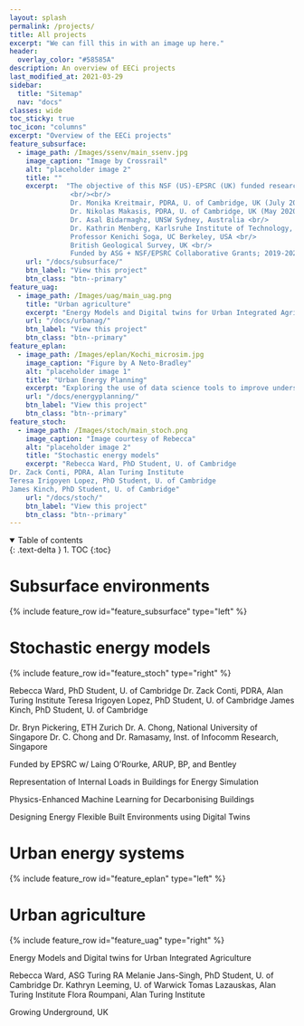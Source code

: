 ```yaml
---
layout: splash
permalink: /projects/
title: All projects
excerpt: "We can fill this in with an image up here."
header:
  overlay_color: "#58585A"
description: An overview of EECi projects
last_modified_at: 2021-03-29
sidebar:
  title: "Sitemap"
  nav: "docs"
classes: wide
toc_sticky: true
toc_icon: "columns"
excerpt: "Overview of the EECi projects"
feature_subsurface:
  - image_path: /Images/ssenv/main_ssenv.jpg
    image_caption: "Image by Crossrail"
    alt: "placeholder image 2"
    title: ""
    excerpt:  "The objective of this NSF (US)-EPSRC (UK) funded research is to better understand impacts of urban underground infrastructure, such as basements and tunnels, on shallow subsurface temperature increase at city-scale.
               <br/><br/>
               Dr. Monika Kreitmair, PDRA, U. of Cambridge, UK (July 2019) <br/>
               Dr. Nikolas Makasis, PDRA, U. of Cambridge, UK (May 2020) <br/>
               Dr. Asal Bidarmaghz, UNSW Sydney, Australia <br/>
               Dr. Kathrin Menberg, Karlsruhe Institute of Technology, Germany <br/>
               Professor Kenichi Soga, UC Berkeley, USA <br/>
               British Geological Survey, UK <br/>
               Funded by ASG + NSF/EPSRC Collaborative Grants; 2019-2022"
    url: "/docs/subsurface/"
    btn_label: "View this project"
    btn_class: "btn--primary"
feature_uag:
  - image_path: /Images/uag/main_uag.png
    title: "Urban agriculture"
    excerpt: "Energy Models and Digital twins for Urban Integrated Agriculture"
    url: "/docs/urbanag/"
    btn_label: "View this project"
    btn_class: "btn--primary"
feature_eplan:
  - image_path: /Images/eplan/Kochi_microsim.jpg
    image_caption: "Figure by A Neto-Bradley"
    alt: "placeholder image 1"
    title: "Urban Energy Planning"
    excerpt: "Exploring the use of data science tools to improve understanding and modelling of urban energy use."
    url: "/docs/energyplanning/"
    btn_label: "View this project"
    btn_class: "btn--primary"
feature_stoch:
  - image_path: /Images/stoch/main_stoch.png
    image_caption: "Image courtesy of Rebecca"
    alt: "placeholder image 2"
    title: "Stochastic energy models"
    excerpt: "Rebecca Ward, PhD Student, U. of Cambridge
Dr. Zack Conti, PDRA, Alan Turing Institute
Teresa Irigoyen Lopez, PhD Student, U. of Cambridge
James Kinch, PhD Student, U. of Cambridge"
    url: "/docs/stoch/"
    btn_label: "View this project"
    btn_class: "btn--primary"
---
```


<details open markdown="block">
  <summary>
    Table of contents
  </summary>
  {: .text-delta }
1. TOC
{:toc}
</details>



# Subsurface environments

{% include feature_row id="feature_subsurface" type="left" %}

# Stochastic energy models

{% include feature_row id="feature_stoch" type="right" %}

Rebecca Ward, PhD Student, U. of Cambridge
Dr. Zack Conti, PDRA, Alan Turing Institute
Teresa Irigoyen Lopez, PhD Student, U. of Cambridge
James Kinch, PhD Student, U. of Cambridge

Dr. Bryn Pickering, ETH Zurich
Dr. A. Chong, National University of Singapore
Dr. C. Chong and Dr. Ramasamy, Inst. of Infocomm Research, Singapore

Funded by EPSRC w/ Laing O’Rourke, ARUP, BP, and Bentley

Representation of Internal Loads in Buildings for Energy Simulation

Physics-Enhanced Machine Learning for Decarbonising Buildings

Designing Energy Flexible Built Environments using Digital Twins


# Urban energy systems

{% include feature_row id="feature_eplan" type="left" %}



# Urban agriculture

{% include feature_row id="feature_uag" type="right" %}

Energy Models and Digital twins for Urban Integrated Agriculture

Rebecca Ward, ASG Turing RA
Melanie Jans-Singh, PhD Student, U. of Cambridge
Dr. Kathryn Leeming, U. of Warwick
Tomas Lazauskas, Alan Turing Institute
Flora Roumpani, Alan Turing Institute 

Growing Underground, UK

